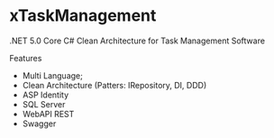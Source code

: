 # xTaskManagement


.NET 5.0 Core C# Clean Architecture for Task Management Software

Features
- Multi Language;
- Clean Architecture (Patters: IRepository, DI, DDD)
- ASP Identity
- SQL Server
- WebAPI REST
- Swagger

